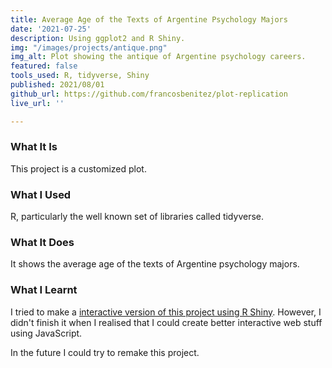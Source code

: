 ```yaml
---
title: Average Age of the Texts of Argentine Psychology Majors
date: '2021-07-25'
description: Using ggplot2 and R Shiny.
img: "/images/projects/antique.png"
img_alt: Plot showing the antique of Argentine psychology careers.
featured: false
tools_used: R, tidyverse, Shiny
published: 2021/08/01
github_url: https://github.com/francosbenitez/plot-replication
live_url: ''

---
```

### What It Is
This project is a customized plot. 

### What I Used
R, particularly the well known set of libraries called tidyverse.  

### What It Does
It shows the average age of the texts of Argentine psychology majors.

### What I Learnt
I tried to make a [interactive version of this project using R Shiny](https://francosbenitez.shinyapps.io/carreras_de_psicologia_argentinas/). However, I didn't finish it when I realised that I could create better interactive web stuff using JavaScript. 

In the future I could try to remake this project.